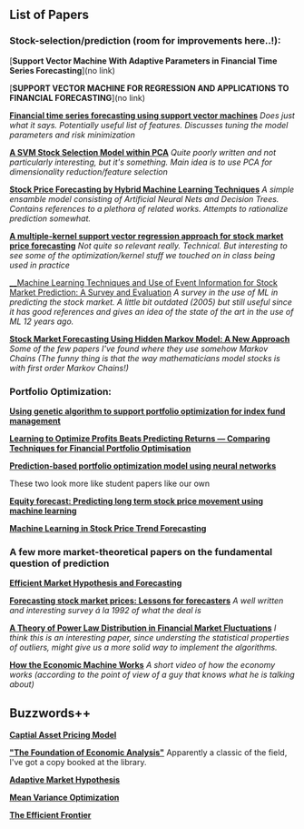 ## List of Papers

### Stock-selection/prediction (room for improvements here..!):

[__Support Vector Machine With Adaptive Parameters in Financial Time Series Forecasting__](no link)

[__SUPPORT VECTOR MACHINE FOR REGRESSION AND APPLICATIONS TO FINANCIAL FORECASTING__](no link)

[__Financial time series forecasting using support vector machines__](http://lcsd2.svms.org/finance/Kim2003.pdf)
_Does just what it says. Potentially useful list of features. Discusses tuning the model parameters and risk minimization_

[__A SVM Stock Selection Model within PCA__](http://ac.els-cdn.com/S187705091400461X/1-s2.0-S187705091400461X-main.pdf?_tid=3f9102de-029a-11e7-9dd9-00000aacb361&acdnat=1488824897_21fdcac3bed5579329e7d43e1130efc7)
_Quite poorly written and not particularly interesting, but it's something. Main idea is to use PCA for dimensionality reduction/feature selection_

[__Stock Price Forecasting by Hybrid Machine Learning Techniques__](http://www.iaeng.org/publication/IMECS2009/IMECS2009_pp755-760.pdf)
_A simple ensamble model consisting of Artificial Neural Nets and Decision Trees. Contains references to a plethora of related works. Attempts to rationalize prediction somewhat._ 

[__A multiple-kernel support vector regression approach for stock market price forecasting__](https://pdfs.semanticscholar.org/c558/a4396d44666a2b86f1d83348edfdb1f6321d.pdf)
_Not quite so relevant really. Technical. But interesting to see some of the optimization/kernel stuff we touched on in class being used in practice_

[__Machine Learning Techniques and Use of Event Information for Stock Market Prediction: A Survey and Evaluation](http://ro.uow.edu.au/cgi/viewcontent.cgi?article=3866&context=commpapers)
_A survey in the use of ML in predicting the stock market. A little bit outdated (2005) but still useful since it has good references and gives an idea
of the state of the art in the use of ML 12 years ago._

[__Stock Market Forecasting Using Hidden Markov Model: A New Approach__](http://s3.amazonaws.com/academia.edu.documents/1904664/5kcoxioksgt4hgw.pdf?AWSAccessKeyId=AKIAIWOWYYGZ2Y53UL3A&Expires=1490002389&Signature=UlQbdgbhnPuf%2BvLr3O7dBi%2FoxrE%3D&response-content-disposition=inline%3B%20filename%3DStock_Market_Forecasting_Using_Hidden_Ma.pdf)
_Some of the few papers I've found where they use somehow Markov Chains (The funny thing is that the way mathematicians model stocks is with first order Markov Chains!)_

### Portfolio Optimization:

[__Using genetic algorithm to support portfolio optimization for index fund management__](http://ac.els-cdn.com/S0957417404001356/1-s2.0-S0957417404001356-main.pdf?_tid=61fc4414-0065-11e7-a298-00000aab0f02&acdnat=1488582289_943bb9d462a446923eaa71d0e4feefa3)

[__Learning to Optimize Profits Beats Predicting Returns —
Comparing Techniques for Financial Portfolio Optimisation__](http://s3.amazonaws.com/academia.edu.documents/30766418/p1681.pdf?AWSAccessKeyId=AKIAIWOWYYGZ2Y53UL3A&Expires=1488585797&Signature=ehSUGaMoFBEG7fmRZGS7m8cmIzg%3D&response-content-disposition=inline%3B%20filename%3DLearning_to_optimize_profits_beats_predi.pdf)

[__Prediction-based portfolio optimization model using neural networks__](http://ac.els-cdn.com/S092523120900040X/1-s2.0-S092523120900040X-main.pdf?_tid=6d254462-0065-11e7-a20b-00000aab0f02&acdnat=1488582308_a7f65e54f4d297427ba5d5b51d3dd8cc)

These two look more like student papers like our own

[__Equity forecast: Predicting long term stock price movement using machine learning__](https://arxiv.org/pdf/1603.00751.pdf)

[__Machine Learning in Stock Price Trend Forecasting__](http://cs229.stanford.edu/proj2013/DaiZhang-MachineLearningInStockPriceTrendForecasting.pdf)

### A few more market-theoretical papers on the fundamental question of prediction

[__Efficient Market Hypothesis and Forecasting__](http://www.sciencedirect.com/science/article/pii/S0169207003000128)

[__Forecasting stock market prices: Lessons for forecasters__](http://www.sciencedirect.com/science/article/pii/016920709290003R)
_A well written and interesting survey á la 1992 of what the deal is_

[__A Theory of Power Law Distribution in Financial Market Fluctuations__](http://www.nature.com/nature/journal/v423/n6937/abs/nature01624.html)
_I think this is an interesting paper, since understing the statistical properties of outliers, might give us a more solid way 
to implement the algorithms._

[__How the Economic Machine Works__](https://www.youtube.com/watch?v=PHe0bXAIuk0)
_A short video of how the economy works (according to the point of view of a guy that knows what he is talking about)_
## Buzzwords++


[__Captial Asset Pricing Model__](https://en.wikipedia.org/wiki/Capital_asset_pricing_model)

[__"The Foundation of Economic Analysis"__](https://en.wikipedia.org/wiki/Foundations_of_Economic_Analysis)
Apparently a classic of the field, I've got a copy booked at the library. 

[__Adaptive Market Hypothesis__](https://en.wikipedia.org/wiki/Adaptive_market_hypothesis)

[__Mean Variance Optimization__](https://en.wikipedia.org/wiki/Modern_portfolio_theory)

[__The Efficient Frontier__](https://en.wikipedia.org/wiki/Efficient_frontier)


